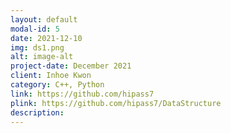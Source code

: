 ```yaml
---
layout: default
modal-id: 5
date: 2021-12-10
img: ds1.png
alt: image-alt
project-date: December 2021
client: Inhoe Kwon
category: C++, Python
link: https://github.com/hipass7
plink: https://github.com/hipass7/DataStructure
description:
---
```

